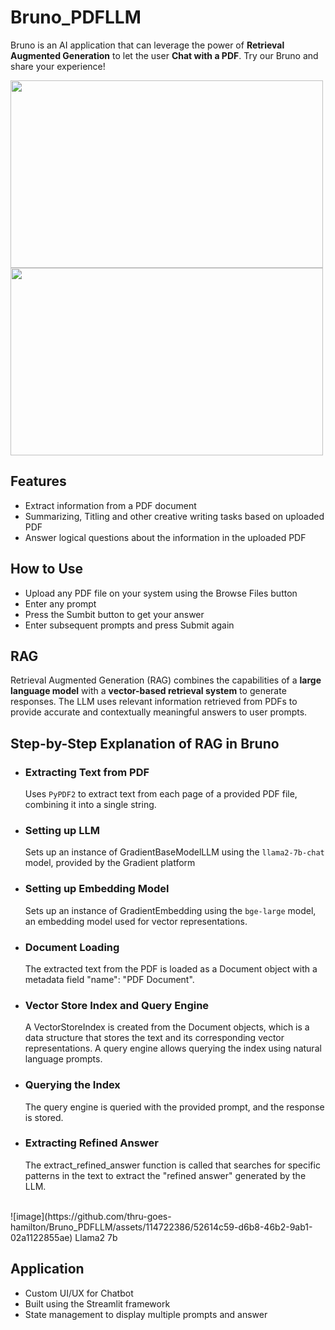 # Bruno_PDFLLM
Bruno is an AI application that can leverage the power of **Retrieval Augmented Generation** to let the user **Chat with a PDF**. Try our Bruno and share your experience!


<p float="left">
  <img src="https://github.com/thru-goes-hamilton/Bruno_PDFLLM/assets/114722386/969b5942-3033-4ce6-8f4a-cb83ae2b2b32" width="500" height="300" />
  <img src="https://github.com/thru-goes-hamilton/Bruno_PDFLLM/assets/114722386/b2f9d270-96d8-4349-9666-c336a113b129" width="500" height="300" /> 
</p>

## Features
- Extract information from a PDF document
- Summarizing, Titling and other creative writing tasks based on uploaded PDF
- Answer logical questions about the information in the uploaded PDF
## How to Use
- Upload any PDF file on your system using the Browse Files button
- Enter any prompt
- Press the Sumbit button to get your answer
- Enter subsequent prompts and press Submit again
## RAG
Retrieval Augmented Generation (RAG) combines the capabilities of a **large language model** with a **vector-based retrieval system** to generate responses. The LLM uses relevant information retrieved from PDFs to provide accurate and contextually meaningful answers to user prompts.<br>
## Step-by-Step Explanation of RAG in Bruno
- ### Extracting Text from PDF
  Uses ```PyPDF2``` to extract text from each page of a provided PDF file, combining it into a single string.
- ### Setting up LLM
  Sets up an instance of GradientBaseModelLLM using the ```llama2-7b-chat``` model, provided by the Gradient platform
- ### Setting up Embedding Model
  Sets up an instance of GradientEmbedding using the ```bge-large``` model, an embedding model used for vector representations.
- ### Document Loading
  The extracted text from the PDF is loaded as a Document object with a metadata field "name": "PDF Document".
- ### Vector Store Index and Query Engine
  A VectorStoreIndex is created from the Document objects, which is a data structure that stores the text and its corresponding vector representations. A query engine allows querying the index using natural language prompts.
- ### Querying the Index
  The query engine is queried with the provided prompt, and the response is stored.
- ### Extracting Refined Answer
  The extract_refined_answer function is called that searches for specific patterns in the text to extract the "refined answer" generated by the LLM.
<br>
![image](https://github.com/thru-goes-hamilton/Bruno_PDFLLM/assets/114722386/52614c59-d6b8-46b2-9ab1-02a1122855ae)
Llama2 7b

## Application
- Custom UI/UX for Chatbot
- Built using the Streamlit framework
- State management to display multiple prompts and answer
